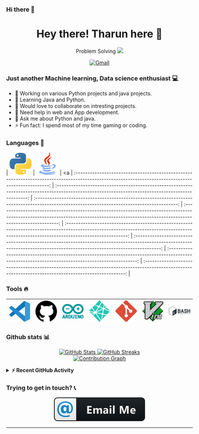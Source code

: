 ### Hi there 👋

<!--
**Saitharunjami/Saitharunjami** is a ✨ _special_ ✨ repository because its `README.md` (this file) appears on your GitHub profile.

Here are some ideas to get you started:

- 🔭 I’m currently working on ...
- 🌱 I’m currently learning ...
- 👯 I’m looking to collaborate on ...
- 🤔 I’m looking for help with ...
- 💬 Ask me about ...
- 📫 How to reach me: ...
- 😄 Pronouns: ...
- ⚡ Fun fact: ...
-->

<h1 align="center"> Hey there! Tharun here 👋 </h1>
<p align="center">
 Problem Solving   <img src="https://media.giphy.com/media/WUlplcMpOCEmTGBtBW/giphy.gif" width="30">
</p>

<p align="center">
  <a href="mailto:saitharunjami@gmail.com">
    <img alt="Gmail" width="22px" src="https://raw.githubusercontent.com/Saitharunjami/Saitharunjami/master/assets/SVG/Social/gmail.svg" />
 
  </a>
</p>

### Just another Machine learning, Data science enthusiast 💻

-   📝 Working on various Python projects and java projects.
-   🌱 Learning Java and Python.
-   👯 Would love to collaborate on intresting projects.
-   🤔 Need help in web and App development.
-   💬 Ask me about Python and java.
-   ⚡ Fun fact: I spend most of my time gaming or coding.

### Languages 🚀

| <a href="https://www.python.org/"><img src="https://raw.githubusercontent.com/SVijayB/SVijayB/master/assets/SVG/Languages/python.svg" width=60></a> | <a href="https://www.java.com/en/"><img src="https://raw.githubusercontent.com/SVijayB/SVijayB/master/assets/SVG/Languages/java.svg" width=60></a> | <a 
| :-------------------------------------------------------------------------------------------------------------------------------------------------: | :------------------------------------------------------------------------------------------------------------------------------------------------: | :------------------------------------------------------------------------------------------------------------------------------------------: | :-------------------------------------------------------------------------------------------------------------------------------------------------------------------------------------: | :--------------------------------------------------------------------------------------------------------------------------------------------------------------------------------------: | :-----------------------------------------------------------------------------------------------------------------------------------------------------------------------: | :-----------------------------------------------------------------------------------------------------------------------------------------------: | :----------------------------------------------------------------------------------------------------------------------------------------------------: |

### Tools 🔥

| <a href="https://code.visualstudio.com/"><img src="https://raw.githubusercontent.com/SVijayB/SVijayB/master/assets/SVG/Tools/Vscode.svg" width=60></a> | <a href="http://github.com/"><img src="https://raw.githubusercontent.com/SVijayB/SVijayB/master/assets/SVG/Tools/github.svg" width=60></a> | <a href="https://www.arduino.cc/"><img src="https://raw.githubusercontent.com/SVijayB/SVijayB/master/assets/SVG/Tools/arduino.svg" width=60></a> | <a href="https://www.netlify.com/"><img src="https://raw.githubusercontent.com/SVijayB/SVijayB/master/assets/SVG/Tools/netlify.svg" width=60></a> | <a href="https://git-scm.com/"><img src="https://raw.githubusercontent.com/SVijayB/SVijayB/master/assets/SVG/Tools/git.svg" width=60></a> | <a href="https://www.vim.org/"><img src="https://raw.githubusercontent.com/SVijayB/SVijayB/master/assets/SVG/Tools/vim.svg" width=60></a> | <a href="https://www.gnu.org/software/bash/"><img src="https://raw.githubusercontent.com/SVijayB/SVijayB/master/assets/SVG/Tools/bash.svg" width=60></a> |
| :----------------------------------------------------------------------------------------------------------------------------------------------------: | :----------------------------------------------------------------------------------------------------------------------------------------: | :----------------------------------------------------------------------------------------------------------------------------------------------: | :-----------------------------------------------------------------------------------------------------------------------------------------------: | :---------------------------------------------------------------------------------------------------------------------------------------: | :---------------------------------------------------------------------------------------------------------------------------------------: | :------------------------------------------------------------------------------------------------------------------------------------------------------: |

### Github stats 📊

<p align="center">
  <a href="https://sourcerer.io/svijayb">
    <img alt = "GitHub Stats" src = "https://github-readme-stats.vercel.app/api?username=SVijayB&show_icons=true&theme=light">
  </a>
  <a href="https://sourcerer.io/svijayb">
    <img alt = "GitHub Streaks" src = "https://github-readme-streak-stats.herokuapp.com?user=SVijayB&theme=blood&ring=1E90FF&sideNums=1E90FF&sideLabels=1E90FF&currStreakLabel=1E90FF&fire=FF0000&currStreakNum=FF0000">
  </a>
  <br>
  <a href="https://sourcerer.io/svijayb">
    <img alt = "Contribution Graph" src = "https://activity-graph.herokuapp.com/graph?username=SVijayB&theme=react-dark">
  </a>
</p>

<details>
   <summary><b>⚡ Recent GitHub Activity</b></summary>
  <br/>

<!--START_SECTION:activity-->

1. ❗️ Opened issue [#34](https://github.com/Open-Source-Community-VIT-AP/OSC-Website/issues/34) in [Open-Source-Community-VIT-AP/OSC-Website](https://github.com/Open-Source-Community-VIT-AP/OSC-Website)
2. 🎉 Merged PR [#9](https://github.com/Open-Source-Community-VIT-AP/OSC-API/pull/9) in [Open-Source-Community-VIT-AP/OSC-API](https://github.com/Open-Source-Community-VIT-AP/OSC-API)
3. 🎉 Merged PR [#3](https://github.com/Open-Source-Community-VIT-AP/Ideaoryx/pull/3) in [Open-Source-Community-VIT-AP/Ideaoryx](https://github.com/Open-Source-Community-VIT-AP/Ideaoryx)
4. 🗣 Commented on [#3](https://github.com/Open-Source-Community-VIT-AP/Ideaoryx/issues/3) in [Open-Source-Community-VIT-AP/Ideaoryx](https://github.com/Open-Source-Community-VIT-AP/Ideaoryx)
5. 🎉 Merged PR [#2](https://github.com/Open-Source-Community-VIT-AP/Ideaoryx/pull/2) in [Open-Source-Community-VIT-AP/Ideaoryx](https://github.com/Open-Source-Community-VIT-AP/Ideaoryx)
    <!--END_SECTION:activity-->
    </details>

### Trying to get in touch? 📞

<p align="center">
  <a href="mailto:saitharunjami@gmail.com">
    <img alt="Gmail" src="https://raw.githubusercontent.com/SVijayB/SVijayB/master/assets/SVG/Contact/email.svg" style="vertical-align:top margin:6px 4px"/>
  </a>

 
</p>

---
